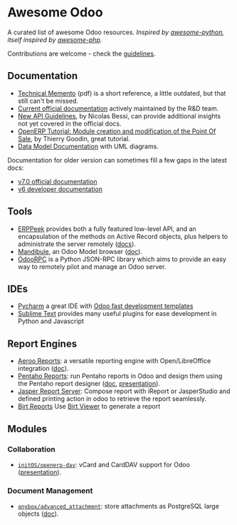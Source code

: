Awesome Odoo
============

A curated list of awesome Odoo resources.
*Inspired by [awesome-python](https://github.com/vinta/awesome-python), itself inspired by  [awesome-php](https://github.com/ziadoz/awesome-php).*

Contributions are welcome - check the [guidelines](CONTRIBUTING.md).

Documentation
-------------

- [Technical Memento](https://www.odoo.com/files/memento/OpenERP_Technical_Memento_latest.pdf) (pdf) is a short reference, a little outdated, but that still can't be missed.
- [Current official documentation](https://www.odoo.com/documentation/8.0/) actively maintained by the R&D team.
- [New API Guidelines](http://odoo-new-api-guide-line.readthedocs.org/), by Nicolas Bessi, can provide additional insights not yet covered in the official docs.
- [OpenERP Tutorial: Module creation and modification of the Point Of Sale](http://thierry-godin.developpez.com/openerp/tutorial-module-creation-pos-modification-english-version/#), by Thierry Goodin, great tutorial.
- [Data Model Documentation](http://useopenerp.com/v8) with UML diagrams.

Documentation for older version can sometimes fill a few gaps in the latest docs:
- [v7.0 official documentation](https://doc.odoo.com/)
- [v6 developer documentation](http://openerp-server.readthedocs.org/en/latest/index.html)

Tools
-----
- [ERPPeek](https://pypi.python.org/pypi/ERPpeek) provides both a fully featured low-level API, and an encapsulation of the methods on Active Record objects, plus helpers to administrate the server remotely ([docs](http://erppeek.readthedocs.org)).
- [Mandibule](https://bitbucket.org/mandibule/mandibule), an Odoo Model browser ([doc](http://mandibule.bitbucket.org/)).
- [OdooRPC](https://github.com/osiell/odoorpc) is a Python JSON-RPC library which aims to provide an easy way to remotely pilot and manage an Odoo server.

IDEs
----
- [Pycharm](http://www.jetbrains.com/pycharm/) a great IDE with [Odoo fast development templates](https://github.com/mohamedmagdy/odoo-pycharm-templates)
- [Sublime Text](http://www.sublimetext.com/) provides many useful plugins for ease development in Python and Javascript

Report Engines
--------------
- [Aeroo Reports](https://github.com/aeroo/aeroo_reports): a versatile reporting engine with Open/LibreOffice integration ([doc](http://www.alistek.com/wiki/index.php/Main_Page)).
- [Pentaho Reports](https://github.com/WillowIT/Pentaho-reports-for-OpenERP): run Pentaho reports in Odoo and design them using the Pentaho report designer ([doc](https://github.com/WillowIT/Pentaho-reports-for-OpenERP/wiki), [presentation](http://www.slideshare.net/openobject/openerp-pentaho-integration-willowit)).
- [Jasper Report Server](https://github.com/mga-team-odoo/jasperserver): Compose report with iReport or JasperStudio and defined printing action in odoo to retrieve the report seamlessly.
- [Birt Reports](https://github.com/vaab/report_birt) Use [Birt Viewer](http://eclipse.org/birt/documentation/integrating/viewer-setup.php) to generate a report

Modules
-------

### Collaboration
- [`initOS/openerp-dav`](https://github.com/initOS/openerp-dav): vCard and CardDAV support for Odoo ([presentation](http://www.slideshare.net/initOS/webdav-caldav-co-in-odoo)).

### Document Management
- [`anybox/advanced_attachment`](https://bitbucket.org/anybox/advanced_attachment): store attachments as PostgreSQL large objects ([doc](http://anybox.fr/blog/postgresql-large-object-storage-for-odoo)).
